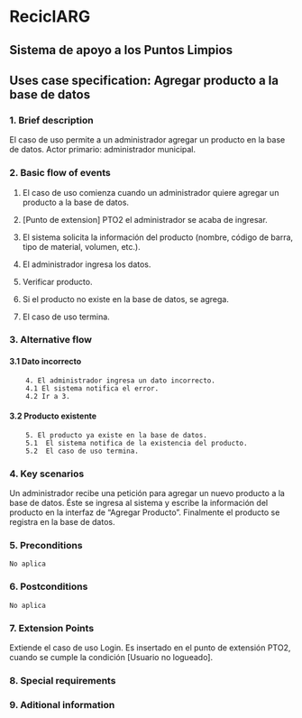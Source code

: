 ﻿# ReciclARG
## Sistema de apoyo a los Puntos Limpios

## Uses case specification: Agregar producto a la base de datos

### 1. Brief description
El caso de uso permite a un administrador agregar un producto en la base de datos. Actor primario: administrador municipal.
### 2. Basic flow of events
1.  El caso de uso comienza cuando un administrador quiere agregar un producto a la base de datos.
    
2.  [Punto de extension] PTO2 el administrador se acaba de ingresar.
    
3.  El sistema solicita la información del producto (nombre, código de barra, tipo de material, volumen, etc.).
    
4.  El administrador ingresa los datos.
    
5.  <include> Verificar producto.
    
6.  Si el producto no existe en la base de datos, se agrega.
    
7.  El caso de uso termina.

### 3. Alternative flow
#### 3.1 Dato incorrecto
		4. El administrador ingresa un dato incorrecto.
		4.1 El sistema notifica el error.
		4.2 Ir a 3.
#### 3.2  Producto existente
		5. El producto ya existe en la base de datos.
		5.1  El sistema notifica de la existencia del producto.
		5.2  El caso de uso termina.

### 4. Key scenarios
Un administrador recibe una petición para agregar un nuevo producto a la base de datos. Éste se ingresa al sistema y escribe la información del producto en la interfaz de “Agregar Producto”. Finalmente el producto se registra en la base de datos.

### 5. Preconditions
	No aplica
### 6. Postconditions
	No aplica
### 7. Extension Points
Extiende el caso de uso Login. Es insertado en el punto de extensión PTO2, cuando se cumple la condición [Usuario no logueado].
### 8. Special requirements
### 9. Aditional information


